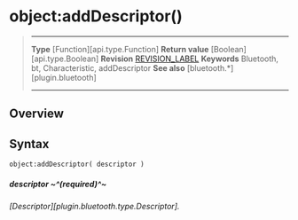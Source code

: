 # object:addDescriptor()

> --------------------- ------------------------------------------------------------------------------------------
> __Type__              [Function][api.type.Function]
> __Return value__      [Boolean][api.type.Boolean]
> __Revision__          [REVISION_LABEL](REVISION_URL)
> __Keywords__          Bluetooth, bt, Characteristic, addDescriptor
> __See also__          [bluetooth.*][plugin.bluetooth]
> --------------------- ------------------------------------------------------------------------------------------

## Overview

## Syntax

	object:addDescriptor( descriptor )

##### descriptor ~^(required)^~
_[Descriptor][plugin.bluetooth.type.Descriptor]._
